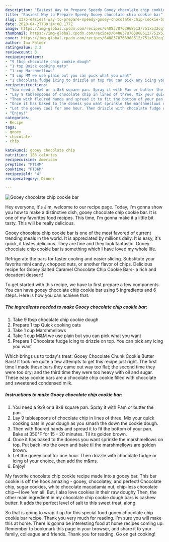 ```yaml
---
description: "Easiest Way to Prepare Speedy Gooey chocolate chip cookie bar"
title: "Easiest Way to Prepare Speedy Gooey chocolate chip cookie bar"
slug: 1375-easiest-way-to-prepare-speedy-gooey-chocolate-chip-cookie-bar
date: 2020-04-27T09:14:08.177Z
image: https://img-global.cpcdn.com/recipes/6408378763968512/751x532cq70/gooey-chocolate-chip-cookie-bar-recipe-main-photo.jpg
thumbnail: https://img-global.cpcdn.com/recipes/6408378763968512/751x532cq70/gooey-chocolate-chip-cookie-bar-recipe-main-photo.jpg
cover: https://img-global.cpcdn.com/recipes/6408378763968512/751x532cq70/gooey-chocolate-chip-cookie-bar-recipe-main-photo.jpg
author: Ina Palmer
ratingvalue: 3.2
reviewcount: 3
recipeingredient:
- "9 tbsp chocolate chip cookie dough"
- "1 tsp Quick cooking oats"
- "1 cup Marshmellows"
- "1 cup MM we use plain but you can pick what you want"
- "1 Chocolate fudge icing to drizzle on top You can pick any icing you want"
recipeinstructions:
- "You need a 9x9 or a 8x8 square pan. Spray it with Pam or butter the pan."
- "Lay 9 tablespoons of chocolate chip in lines of three. Mix your quick cooking oats in your dough as you smash the down the cookie dough."
- "Then with floured hands and spread it to fit the bottom of your pan. Bake at 350°F for 15 - 20 minutes. Til its golden brown."
- "Once it has baked to the doness you want sprinkle the marshmellows on top. Put back into the oven and bake til the marshmellows are golden brown."
- "Let the goeey cool for one hour. Then drizzle with chocolate fudge or icing of your choice, then add the m&amp;ms."
- "Enjoy!"
categories:
- Recipe
tags:
- gooey
- chocolate
- chip

katakunci: gooey chocolate chip 
nutrition: 183 calories
recipecuisine: American
preptime: "PT14M"
cooktime: "PT36M"
recipeyield: "4"
recipecategory: Dinner

---
```



![Gooey chocolate chip cookie bar](https://img-global.cpcdn.com/recipes/6408378763968512/751x532cq70/gooey-chocolate-chip-cookie-bar-recipe-main-photo.jpg)

Hey everyone, it's Jim, welcome to our recipe page. Today, I'm gonna show you how to make a distinctive dish, gooey chocolate chip cookie bar. It is one of my favorites food recipes. This time, I'm gonna make it a little bit tasty. This will be really delicious.

Gooey chocolate chip cookie bar is one of the most favored of current trending meals in the world. It is appreciated by millions daily. It is easy, it's quick, it tastes delicious. They are fine and they look fantastic. Gooey chocolate chip cookie bar is something which I have loved my whole life.

Refrigerate the bars for faster cooling and easier slicing. Substitute your favorite mini candy, chopped nuts, or another flavor of chips. Delicious recipe for Gooey Salted Caramel Chocolate Chip Cookie Bars- a rich and decadent dessert!


To get started with this recipe, we have to first prepare a few components. You can have gooey chocolate chip cookie bar using 5 ingredients and 6 steps. Here is how you can achieve that.

<!--inarticleads1-->

##### The ingredients needed to make Gooey chocolate chip cookie bar:

1. Take 9 tbsp chocolate chip cookie dough
1. Prepare 1 tsp Quick cooking oats
1. Take 1 cup Marshmellows
1. Take 1 cup M&amp;M we use plain but you can pick what you want
1. Prepare 1 Chocolate fudge icing to drizzle on top. You can pick any icing you want


Which brings us to today&#39;s treat: Gooey Chocolate Chunk Cookie Butter Bars! It took me quite a few attempts to get this recipe just right. The first time I made these bars they came out way too flat; the second time they were too dry; and the third time they were too heavy with oil and sugar. These easy cookie bars are a chocolate chip cookie filled with chocolate and sweetened condensed milk. 

<!--inarticleads2-->

##### Instructions to make Gooey chocolate chip cookie bar:

1. You need a 9x9 or a 8x8 square pan. Spray it with Pam or butter the pan.
1. Lay 9 tablespoons of chocolate chip in lines of three. Mix your quick cooking oats in your dough as you smash the down the cookie dough.
1. Then with floured hands and spread it to fit the bottom of your pan. Bake at 350°F for 15 - 20 minutes. Til its golden brown.
1. Once it has baked to the doness you want sprinkle the marshmellows on top. Put back into the oven and bake til the marshmellows are golden brown.
1. Let the goeey cool for one hour. Then drizzle with chocolate fudge or icing of your choice, then add the m&amp;ms.
1. Enjoy!


My favorite chocolate chip cookie recipe made into a gooey bar. This bar cookie is off the hook amazing - gooey, chocolatey, and perfect! Chocolate chip, sugar cookies, white chocolate macadamia nut, chip-less chocolate chip—I love &#39;em all. But, I also love cookies in their raw doughy Then, the other main ingredient in my chocolate chip cookie dough bars is cashew butter. It adds the perfect level of salt to this sweet treat, along. 

So that is going to wrap it up for this special food gooey chocolate chip cookie bar recipe. Thank you very much for reading. I'm sure you will make this at home. There is gonna be interesting food at home recipes coming up. Remember to bookmark this page in your browser, and share it to your family, colleague and friends. Thank you for reading. Go on get cooking!
